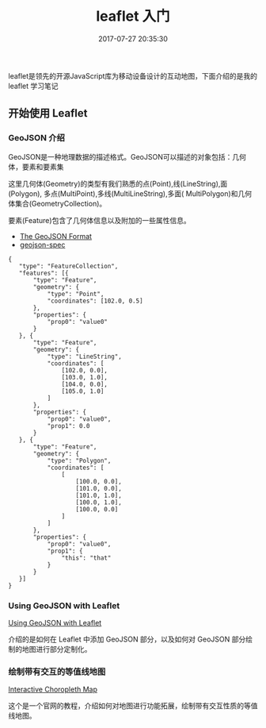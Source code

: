 ﻿---
title: leaflet 入门
date: 2017-07-27 20:35:30
categories: coding
tags:
  - JavaScript
  - Leaflet
  - Map
---

leaflet是领先的开源JavaScript库为移动设备设计的互动地图，下面介绍的是我的 leaflet 学习笔记

<!--more-->

## 开始使用 Leaflet

### GeoJSON 介绍

GeoJSON是一种地理数据的描述格式。GeoJSON可以描述的对象包括：几何体，要素和要素集

这里几何体(Geometry)的类型有我们熟悉的点(Point),线(LineString),面(Polygon), 多点(MultiPoint),多线(MultiLineString),多面( MultiPolygon)和几何体集合(GeometryCollection)。

要素(Feature)包含了几何体信息以及附加的一些属性信息。

* [The GeoJSON Format](https://tools.ietf.org/html/rfc7946)
* [geojson-spec](http://geojson.org/geojson-spec.html#examples)

```
{
   "type": "FeatureCollection",
   "features": [{
       "type": "Feature",
       "geometry": {
           "type": "Point",
           "coordinates": [102.0, 0.5]
       },
       "properties": {
           "prop0": "value0"
       }
   }, {
       "type": "Feature",
       "geometry": {
           "type": "LineString",
           "coordinates": [
               [102.0, 0.0],
               [103.0, 1.0],
               [104.0, 0.0],
               [105.0, 1.0]
           ]
       },
       "properties": {
           "prop0": "value0",
           "prop1": 0.0
       }
   }, {
       "type": "Feature",
       "geometry": {
           "type": "Polygon",
           "coordinates": [
               [
                   [100.0, 0.0],
                   [101.0, 0.0],
                   [101.0, 1.0],
                   [100.0, 1.0],
                   [100.0, 0.0]
               ]
           ]
       },
       "properties": {
           "prop0": "value0",
           "prop1": {
               "this": "that"
           }
       }
   }]
}
```

### Using GeoJSON with Leaflet

[Using GeoJSON with Leaflet](http://leafletjs.com/examples/geojson/)

介绍的是如何在 Leaflet 中添加 GeoJSON 部分，以及如何对 GeoJSON 部分绘制的地图进行部分定制化。

### 绘制带有交互的等值线地图

[Interactive Choropleth Map](http://leafletjs.com/examples/choropleth/)

这个是一个官网的教程，介绍如何对地图进行功能拓展，绘制带有交互性质的等值线地图。



